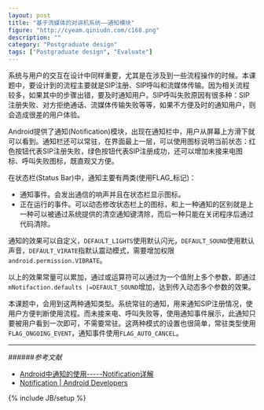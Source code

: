 ```yaml
---
layout: post
title: "基于流媒体的对讲机系统——通知模块"
figure: "http://cyeam.qiniudn.com/c168.png"
description: ""
category: "Postgraduate design"
tags: ["Postgraduate design", "Evaluate"]
---
```


系统与用户的交互在设计中同样重要，尤其是在涉及到一些流程操作的时候。本课题中，要设计到的流程主要就是SIP注册、SIP呼叫和流媒体传输。因为相关流程较多，如果其中的步骤出错，要及时通知用户。SIP呼叫失败原因有很多种：SIP注册失败、对方拒绝通话、流媒体传输失败等等，如果不方便及时的通知用户，则会造成很差的用户体验。

Android提供了通知(Notification)模块，出现在通知栏中，用户从屏幕上方滑下就可以看到。通知栏还可以常驻，在界面最上一层，可以使用图标说明当前状态：红色按钮代表SIP注册失败，绿色按钮代表SIP注册成功，还可以增加未接来电图标、呼叫失败图标，既直观又方便。

在状态栏(Status Bar)中，通知主要有两类(使用FLAG_标记)：
 
+ 通知事件。会发出通信的响声并且在状态栏显示图标。
+ 正在运行的事件。可以动态修改状态栏上的图标，和上一种通知的区别就是上一种可以被通过系统提供的清空通知键清除，而后一种只能在关闭程序后通过代码清除。

通知的效果可以自定义，`DEFAULT_LIGHTS`使用默认闪光，`DEFAULT_SOUND`使用默认声音，`DEFAULT_VIRATE`指默认震动模式，需要增加权限`android.permission.VIBRATE`。

以上的效果常量可以累加，通过或运算符可以通过为一个值附上多个参数，即通过`mNotifaction.defaults |=DEFAULT_SOUND`增加，达到传入动态多个参数的效果。

本课题中，会用到这两种通知类型。系统常驻的通知，用来通知SIP注册情况，使用户方便判断使用流程。而未接来电、呼叫失败等，使用通知事件展示，此通知只要被用户看到一次即可，不需要常驻。这两种模式的设置也很简单，常驻类型使用`FLAG_ONGOING_EVENT`，通知事件使用`FLAG_AUTO_CANCEL`。

---
######*参考文献*
+ [Android中通知的使用-----Notification详解](http://blog.csdn.net/qinjuning/article/details/6915482)
+ [Notification | Android Developers](http://developer.android.com/reference/android/app/Notification.html)

{% include JB/setup %}